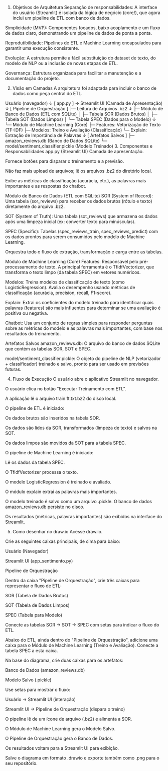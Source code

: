 
1. Objetivos de Arquitetura
Separação de responsabilidades: A interface do usuário (Streamlit) é isolada da lógica de negócio (core/), que agora inclui um pipeline de ETL com banco de dados.

Simplicidade (MVP): Componentes focados, baixo acoplamento e um fluxo de dados claro, demonstrando um pipeline de dados de ponta a ponta.

Reprodutibilidade: Pipelines de ETL e Machine Learning encapsulados para garantir uma execução consistente.

Evolução: A estrutura permite a fácil substituição do dataset de texto, do modelo de NLP ou a inclusão de novas etapas de ETL.

Governança: Estrutura organizada para facilitar a manutenção e a documentação do projeto.

2. Visão em Camadas
A arquitetura foi adaptada para incluir o banco de dados como peça central do ETL.

Usuário (navegador)
    ↓
[ app.py ]  → Streamlit UI (Camada de Apresentação)
    ↓
[ Pipeline de Orquestração ]
    ├─ Leitura de Arquivos .bz2
    ↓
    ├─ Módulo de Banco de Dados (ETL com SQLite)
    │   ├─ Tabela SOR (Dados Brutos)
    │   ├─ Tabela SOT (Dados Limpos)
    │   └─ Tabela SPEC (Dados para o Modelo)
    ↓
    └─ Módulo de Machine Learning (Core)
        ├─ Features: Vetorização de Texto (TF-IDF)
        ├─ Modelos: Treino e Avaliação (Classificação)
        └─ Explain: Extração de Importância de Palavras
    ↓
[ Artefatos Salvos ]
    ├─ amazon_reviews.db (Banco de Dados SQLite)
    └─ model/sentiment_classifier.pickle (Modelo Treinado)
3. Componentes e Responsabilidades
app.py (Streamlit UI)
Camada de apresentação.

Fornece botões para disparar o treinamento e a previsão.

Não faz mais upload de arquivos; lê os arquivos .bz2 do diretório local.

Exibe as métricas de classificação (acurácia, etc.), as palavras mais importantes e as respostas do chatbot.

Módulo de Banco de Dados (ETL com SQLite)
SOR (System of Record): Uma tabela (sor_reviews) para receber os dados brutos (rótulo e texto) diretamente do arquivo .bz2.

SOT (System of Truth): Uma tabela (sot_reviews) que armazena os dados após uma limpeza inicial (ex: converter texto para minúsculas).

SPEC (Specific): Tabelas (spec_reviews_train, spec_reviews_predict) com os dados prontos para serem consumidos pelo modelo de Machine Learning.

Orquestra todo o fluxo de extração, transformação e carga entre as tabelas.

Módulo de Machine Learning (Core)
Features: Responsável pelo pré-processamento de texto. A principal ferramenta é o TfidfVectorizer, que transforma o texto limpo (da tabela SPEC) em vetores numéricos.

Modelos: Treina modelos de classificação de texto (como LogisticRegression). Avalia o desempenho usando métricas de classificação (acurácia, precision, recall, F1-score).

Explain: Extrai os coeficientes do modelo treinado para identificar quais palavras (features) são mais influentes para determinar se uma avaliação é positiva ou negativa.

Chatbot: Usa um conjunto de regras simples para responder perguntas sobre as métricas do modelo e as palavras mais importantes, com base nos resultados do treinamento.

Artefatos Salvos
amazon_reviews.db: O arquivo do banco de dados SQLite que contém as tabelas SOR, SOT e SPEC.

model/sentiment_classifier.pickle: O objeto do pipeline de NLP (vetorizador + classificador) treinado e salvo, pronto para ser usado em previsões futuras.

4. Fluxo de Execução
O usuário abre o aplicativo Streamlit no navegador.

O usuário clica no botão "Executar Treinamento com ETL".

A aplicação lê o arquivo train.ft.txt.bz2 do disco local.

O pipeline de ETL é iniciado:

Os dados brutos são inseridos na tabela SOR.

Os dados são lidos da SOR, transformados (limpeza de texto) e salvos na SOT.

Os dados limpos são movidos da SOT para a tabela SPEC.

O pipeline de Machine Learning é iniciado:

Lê os dados da tabela SPEC.

O TfidfVectorizer processa o texto.

O modelo LogisticRegression é treinado e avaliado.

O módulo explain extrai as palavras mais importantes.

O modelo treinado é salvo como um arquivo .pickle. O banco de dados amazon_reviews.db persiste no disco.

Os resultados (métricas, palavras importantes) são exibidos na interface do Streamlit.

5. Como desenhar no draw.io
Acesse draw.io.

Crie as seguintes caixas principais, de cima para baixo:

Usuário (Navegador)

Streamlit UI (app_sentimento.py)

Pipeline de Orquestração

Dentro da caixa "Pipeline de Orquestração", crie três caixas para representar o fluxo de ETL:

SOR (Tabela de Dados Brutos)

SOT (Tabela de Dados Limpos)

SPEC (Tabela para Modelo)

Conecte as tabelas SOR → SOT → SPEC com setas para indicar o fluxo do ETL.

Abaixo do ETL, ainda dentro do "Pipeline de Orquestração", adicione uma caixa para o Módulo de Machine Learning (Treino e Avaliação). Conecte a tabela SPEC a esta caixa.

Na base do diagrama, crie duas caixas para os artefatos:

Banco de Dados (amazon_reviews.db)

Modelo Salvo (.pickle)

Use setas para mostrar o fluxo:

Usuário → Streamlit UI (interação)

Streamlit UI → Pipeline de Orquestração (dispara o treino)

O pipeline lê de um ícone de arquivo (.bz2) e alimenta a SOR.

O Módulo de Machine Learning gera o Modelo Salvo.

O Pipeline de Orquestração gera o Banco de Dados.

Os resultados voltam para a Streamlit UI para exibição.

Salve o diagrama em formato .drawio e exporte também como .png para o seu repositório.